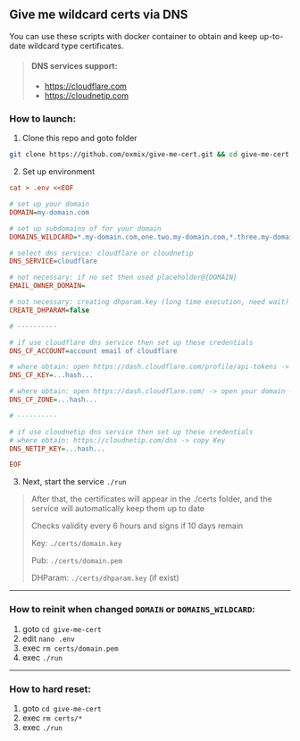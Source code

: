 ## Give me wildcard certs via DNS

You can use these scripts with docker container to obtain and keep up-to-date wildcard type certificates.

> #### DNS services support:
>
> - https://cloudflare.com
> - https://cloudnetip.com

### How to launch:

1. Clone this repo and goto folder

```sh
git clone https://github.com/oxmix/give-me-cert.git && cd give-me-cert
```

2. Set up environment

```ini
cat > .env <<EOF

# set up your domain
DOMAIN=my-domain.com

# set up subdomains of for your domain
DOMAINS_WILDCARD=*.my-domain.com,one.two.my-domain.com,*.three.my-domain.com

# select dns service: cloudflare or cloudnetip
DNS_SERVICE=cloudflare

# not necessary: if no set then used placeholder@{DOMAIN}
EMAIL_OWNER_DOMAIN=

# not necessary: creating dhparam.key (long time execution, need wait)
CREATE_DHPARAM=false

# ----------

# if use cloudflare dns service then set up these credentials
DNS_CF_ACCOUNT=account email of cloudflare

# where obtain: open https://dash.cloudflare.com/profile/api-tokens -> copy Global API Key
DNS_CF_KEY=...hash...

# where obtain: open https://dash.cloudflare.com/ -> open your domain -> click tab overview -> right column below -> copy Zone ID
DNS_CF_ZONE=...hash...

# ----------

# if use cloudnetip dns service then set up these credentials
# where obtain: https://cloudnetip.com/dns -> copy Key
DNS_NETIP_KEY=...hash...

EOF
```

3. Next, start the service `./run`

> After that, the certificates will appear in the ./certs folder, and the service will automatically keep them up to date
> 
> Checks validity every 6 hours and signs if 10 days remain
>
> Key: `./certs/domain.key`
> 
> Pub: `./certs/domain.pem`
>
> DHParam: `./certs/dhparam.key` (if exist)

---

### How to reinit when changed `DOMAIN` or `DOMAINS_WILDCARD`:

1. goto `cd give-me-cert`
2. edit `nano .env`
3. exec `rm certs/domain.pem`
4. exec `./run`

---

### How to hard reset:

1. goto `cd give-me-cert`
2. exec `rm certs/*`
3. exec `./run`
